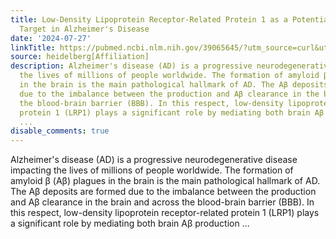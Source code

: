 ```yaml
---
title: Low-Density Lipoprotein Receptor-Related Protein 1 as a Potential Therapeutic
  Target in Alzheimer's Disease
date: '2024-07-27'
linkTitle: https://pubmed.ncbi.nlm.nih.gov/39065645/?utm_source=curl&utm_medium=rss&utm_campaign=pubmed-2&utm_content=1FakS-2QOkCT8HsMOQP1bCRQ4YzyumYOmxmF0moLsQ3dFB1E9V&fc=20220326224207&ff=20240727183108&v=2.18.0.post9+e462414
source: heidelberg[Affiliation]
description: Alzheimer's disease (AD) is a progressive neurodegenerative disease impacting
  the lives of millions of people worldwide. The formation of amyloid β (Aβ) plagues
  in the brain is the main pathological hallmark of AD. The Aβ deposits are formed
  due to the imbalance between the production and Aβ clearance in the brain and across
  the blood-brain barrier (BBB). In this respect, low-density lipoprotein receptor-related
  protein 1 (LRP1) plays a significant role by mediating both brain Aβ production
  ...
disable_comments: true
---
```

Alzheimer's disease (AD) is a progressive neurodegenerative disease impacting the lives of millions of people worldwide. The formation of amyloid β (Aβ) plagues in the brain is the main pathological hallmark of AD. The Aβ deposits are formed due to the imbalance between the production and Aβ clearance in the brain and across the blood-brain barrier (BBB). In this respect, low-density lipoprotein receptor-related protein 1 (LRP1) plays a significant role by mediating both brain Aβ production ...